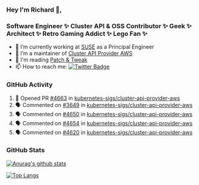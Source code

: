 ### Hey I'm Richard 👋, 

<h3 align="left">Software Engineer ✨ Cluster API & OSS Contributor ✨ Geek ✨ Architect ✨ Retro Gaming Addict ✨ Lego Fan ✨</h3>

- 🔭 I’m currently working at [SUSE](https://www.suse.com/) as a Principal Engineer
- 👯 I’m a maintainer of [Cluster API Provider AWS](https://github.com/kubernetes-sigs/cluster-api-provider-aws)
- 💬 I'm reading [Patch & Tweak](https://bjooks.com/products/patch-tweak-exploring-modular-synthesis)
- 📫 How to reach me: [![Twitter Badge](https://img.shields.io/badge/-@fruit_case-00acee?style=flat&logo=Twitter&logoColor=white)](https://twitter.com/intent/follow?screen_name=fruit_case "Follow on Twitter")

### GitHub Activity 

<!--START_SECTION:activity-->
1. 💪 Opened PR [#4663](https://github.com/kubernetes-sigs/cluster-api-provider-aws/pull/4663) in [kubernetes-sigs/cluster-api-provider-aws](https://github.com/kubernetes-sigs/cluster-api-provider-aws)
2. 🗣 Commented on [#3649](https://github.com/kubernetes-sigs/cluster-api-provider-aws/issues/3649#issuecomment-1829674142) in [kubernetes-sigs/cluster-api-provider-aws](https://github.com/kubernetes-sigs/cluster-api-provider-aws)
3. 🗣 Commented on [#4650](https://github.com/kubernetes-sigs/cluster-api-provider-aws/pull/4650#issuecomment-1829657485) in [kubernetes-sigs/cluster-api-provider-aws](https://github.com/kubernetes-sigs/cluster-api-provider-aws)
4. 🗣 Commented on [#4654](https://github.com/kubernetes-sigs/cluster-api-provider-aws/pull/4654#issuecomment-1829656113) in [kubernetes-sigs/cluster-api-provider-aws](https://github.com/kubernetes-sigs/cluster-api-provider-aws)
5. 🗣 Commented on [#4620](https://github.com/kubernetes-sigs/cluster-api-provider-aws/pull/4620#issuecomment-1829386782) in [kubernetes-sigs/cluster-api-provider-aws](https://github.com/kubernetes-sigs/cluster-api-provider-aws)
<!--END_SECTION:activity-->

### GitHub Stats

[![Anurag's github stats](https://github-readme-stats.vercel.app/api?username=richardcase&count_private=true&show_icons=true)](https://github.com/anuraghazra/github-readme-stats)

[![Top Langs](https://github-readme-stats.vercel.app/api/top-langs/?username=richardcase&hide=html&layout=compact)](https://github.com/anuraghazra/github-readme-stats)
